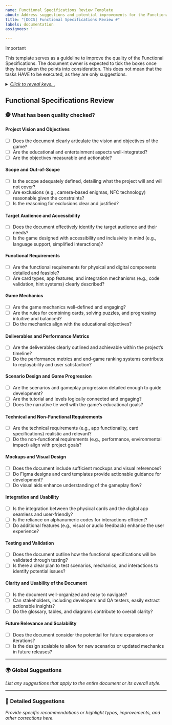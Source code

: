 ```yaml
---
name: Functional Specifications Review Template
about: Address suggestions and potential improvements for the Functional Specifications
title: "[DOCS] Functional Specifications Review #"
labels: documentation
assignees: ''

---
```


> [!IMPORTANT]
> This template serves as a guideline to improve the quality of the Functional Specifications. The document owner is expected to tick the boxes once they have taken the points into consideration. This does not mean that the tasks HAVE to be executed, as they are only suggestions.

<details>
<summary><em><ins>Click to reveal keys...</ins></em></summary>
  
#### Text Format
- **Bold**: replaced word in original text
- Normal: Citation from original text
- *Italic*: Comment
- ~~strikethrough~~: Original text to remove

#### Suggestions
- IMPROVEMENT: something to add, to be defined by document owner
- TYPO: a suggestion for correcting a found typo

</details>

## Functional Specifications Review

### 🕵️ What has been quality checked?

#### **Project Vision and Objectives**

- [ ] Does the document clearly articulate the vision and objectives of the game?  
- [ ] Are the educational and entertainment aspects well-integrated?  
- [ ] Are the objectives measurable and actionable?  

#### **Scope and Out-of-Scope**

- [ ] Is the scope adequately defined, detailing what the project will and will not cover?  
- [ ] Are exclusions (e.g., camera-based enigmas, NFC technology) reasonable given the constraints?  
- [ ] Is the reasoning for exclusions clear and justified?  

#### **Target Audience and Accessibility**

- [ ] Does the document effectively identify the target audience and their needs?  
- [ ] Is the game designed with accessibility and inclusivity in mind (e.g., language support, simplified interactions)?  

#### **Functional Requirements**

- [ ] Are the functional requirements for physical and digital components detailed and feasible?  
- [ ] Are card types, app features, and integration mechanisms (e.g., code validation, hint systems) clearly described?  

#### **Game Mechanics**

- [ ] Are the game mechanics well-defined and engaging?  
- [ ] Are the rules for combining cards, solving puzzles, and progressing intuitive and balanced?  
- [ ] Do the mechanics align with the educational objectives?  

#### **Deliverables and Performance Metrics**

- [ ] Are the deliverables clearly outlined and achievable within the project’s timeline?  
- [ ] Do the performance metrics and end-game ranking systems contribute to replayability and user satisfaction?  

#### **Scenario Design and Game Progression**

- [ ] Are the scenarios and gameplay progression detailed enough to guide development?  
- [ ] Are the tutorial and levels logically connected and engaging?  
- [ ] Does the narrative tie well with the game’s educational goals?  

#### **Technical and Non-Functional Requirements**

- [ ] Are the technical requirements (e.g., app functionality, card specifications) realistic and relevant?  
- [ ] Do the non-functional requirements (e.g., performance, environmental impact) align with project goals?  

#### **Mockups and Visual Design**

- [ ] Does the document include sufficient mockups and visual references?  
- [ ] Do Figma designs and card templates provide actionable guidance for development?  
- [ ] Do visual aids enhance understanding of the gameplay flow?  

#### **Integration and Usability**

- [ ] Is the integration between the physical cards and the digital app seamless and user-friendly?  
- [ ] Is the reliance on alphanumeric codes for interactions efficient?  
- [ ] Do additional features (e.g., visual or audio feedback) enhance the user experience?  

#### **Testing and Validation**

- [ ] Does the document outline how the functional specifications will be validated through testing?  
- [ ] Is there a clear plan to test scenarios, mechanics, and interactions to identify potential issues?  

#### **Clarity and Usability of the Document**

- [ ] Is the document well-organized and easy to navigate?  
- [ ] Can stakeholders, including developers and QA testers, easily extract actionable insights?  
- [ ] Do the glossary, tables, and diagrams contribute to overall clarity?  

#### **Future Relevance and Scalability**

- [ ] Does the document consider the potential for future expansions or iterations?  
- [ ] Is the design scalable to allow for new scenarios or updated mechanics in future releases?  

---

### 🌍 **Global Suggestions**

*List any suggestions that apply to the entire document or its overall style.*

---

### 🔎 **Detailed Suggestions**

*Provide specific recommendations or highlight typos, improvements, and other corrections here.*
